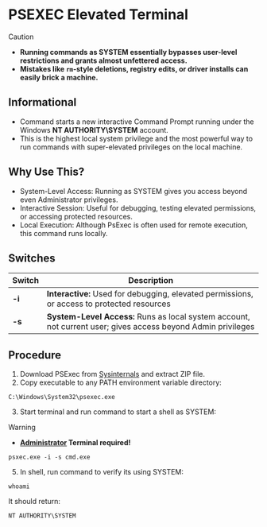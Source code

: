 # PSEXEC Elevated Terminal

> [!CAUTION]
> - **Running commands as SYSTEM essentially bypasses user-level restrictions and grants almost unfettered access.**
> - **Mistakes like `rm`-style deletions, registry edits, or driver installs can easily brick a machine.**


## Informational
- Command starts a new interactive Command Prompt running under the Windows **NT AUTHORITY\SYSTEM** account.
- This is the highest local system privilege and the most powerful way to run commands with super-elevated privileges on the local machine.

## Why Use This?
- System-Level Access: Running as SYSTEM gives you access beyond even Administrator privileges.
- Interactive Session: Useful for debugging, testing elevated permissions, or accessing protected resources.
- Local Execution: Although PsExec is often used for remote execution, this command runs locally.

## Switches
| Switch        | Description
| ------------- | ------------- |
| **-i**  |  **Interactive:** Used for debugging, elevated permissions, or access to protected resources |
| **-s** |  **System-Level Access:** Runs as local system account, not current user; gives access beyond Admin privileges |



## Procedure
1. Download PSExec from [Sysinternals](https://learn.microsoft.com/en-us/sysinternals/downloads/psexec) and extract ZIP file.
2. Copy executable to any PATH environment variable directory:
```
C:\Windows\System32\psexec.exe
```
3. Start terminal and run command to start a shell as SYSTEM:
> [!WARNING]
> - **<ins>Administrator</ins> Terminal required!**
```
psxec.exe -i -s cmd.exe
```
5. In shell, run command to verify its using SYSTEM:
```
whoami
```
  It should return:
```
NT AUTHORITY\SYSTEM
```







